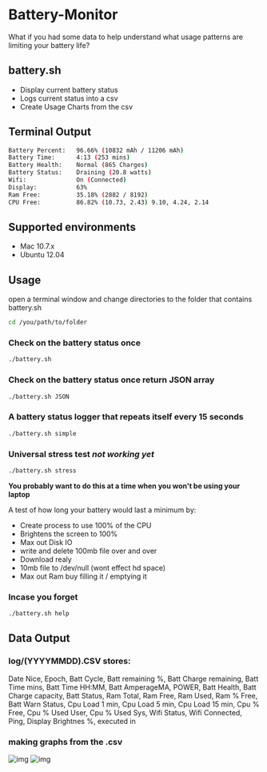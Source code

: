 Battery-Monitor
===============

What if you had some data to help understand what usage patterns are limiting your battery life?

## battery.sh 
- Display current battery status 
- Logs current status into a csv
- Create Usage Charts from the csv

## Terminal Output
```bash
Battery Percent:   96.66% (10832 mAh / 11206 mAh)
Battery Time:      4:13 (253 mins)
Battery Health:    Normal (865 Charges)
Battery Status:    Draining (20.8 watts)
Wifi:              On (Connected)
Display:           63%
Ram Free:          35.18% (2882 / 8192)
CPU Free:          86.82% (10.73, 2.43) 9.10, 4.24, 2.14
```

## Supported environments
- Mac 10.7.x
- Ubuntu 12.04

## Usage 
open a terminal window and change directories to the folder that contains battery.sh
```bash
cd /you/path/to/folder
```

### Check on the battery status once
```bash
./battery.sh 
```
### Check on the battery status once return JSON array
```bash
./battery.sh JSON
```

### A battery status logger that repeats itself every 15 seconds
```bash
./battery.sh simple 
```

### Universal stress test *_not working yet_*
```bash
./battery.sh stress 
```
**You probably want to do this at a time when you won't be using your laptop**

A test of how long your battery would last a minimum by:
- Create process to use 100% of the CPU 
- Brightens the screen to 100%
- Max out Disk IO 
 - write and delete 100mb file over and over 
- Download realy 
 - 10mb file to /dev/null (wont effect hd space)
- Max out Ram buy filling it / emptying it

### Incase you forget
```bash
./battery.sh help
```


## Data Output 
### log/(YYYYMMDD).CSV stores: 
Date Nice, Epoch, Batt Cycle, Batt remaining %, Batt Charge remaining, Batt Time mins, Batt Time HH:MM, Batt AmperageMA, POWER, Batt Health, Batt Charge capacity, Batt Status, Ram Total, Ram Free, Ram Used, Ram % Free, Batt Warn Status, Cpu Load 1 min, Cpu Load 5 min, Cpu Load 15 min, Cpu % Free, Cpu % Used User, Cpu % Used Sys, Wifi Status, Wifi Connected, Ping, Display Brightnes %, executed in

### making graphs from the .csv 

![img](https://docs.google.com/spreadsheet/oimg?key=0Arqmzxm8MHGedF9fU3poOXlLVFpaUHpqcUxUc1dCWVE&oid=9&zx=pmrktv9rjvjl)
![img](https://docs.google.com/spreadsheet/oimg?key=0Arqmzxm8MHGedF9fU3poOXlLVFpaUHpqcUxUc1dCWVE&oid=10&zx=khl9e8lbqxhc)